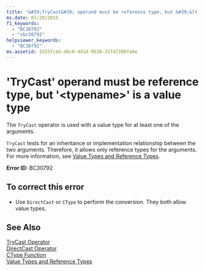 ```yaml
---
title: "&#39;TryCast&#39; operand must be reference type, but &#39;&lt;typename&gt;&#39; is a value type"
ms.date: 07/20/2015
f1_keywords: 
  - "BC30792"
  - "vbc30792"
helpviewer_keywords: 
  - "BC30792"
ms.assetid: 3325fce5-dbc0-4d1d-9530-31f4720bfe6e
---
```

# &#39;TryCast&#39; operand must be reference type, but &#39;&lt;typename&gt;&#39; is a value type
The `TryCast` operator is used with a value type for at least one of the arguments.  
  
 `TryCast` tests for an inheritance or implementation relationship between the two arguments. Therefore, it allows only reference types for the arguments. For more information, see [Value Types and Reference Types](../../visual-basic/programming-guide/language-features/data-types/value-types-and-reference-types.md).  
  
 **Error ID:** BC30792  
  
## To correct this error  
  
- Use `DirectCast` or `CType` to perform the conversion. They both allow value types.  
  
## See Also  
 [TryCast Operator](../../visual-basic/language-reference/operators/trycast-operator.md)  
 [DirectCast Operator](../../visual-basic/language-reference/operators/directcast-operator.md)  
 [CType Function](../../visual-basic/language-reference/functions/ctype-function.md)  
 [Value Types and Reference Types](../../visual-basic/programming-guide/language-features/data-types/value-types-and-reference-types.md)
